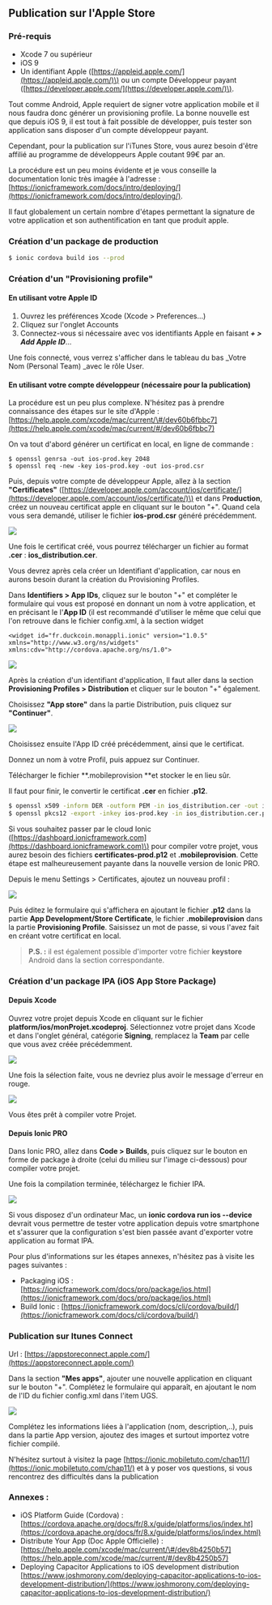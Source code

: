 ## Publication sur l'Apple Store

### Pré-requis

* Xcode 7 ou supérieur
* iOS 9
* Un identifiant Apple \([https://appleid.apple.com/](https://appleid.apple.com/)\) ou un compte Développeur payant \([https://developer.apple.com/](https://developer.apple.com/)\).

Tout comme Android, Apple requiert de signer votre application mobile et il nous faudra donc générer un provisioning profile. La bonne nouvelle est que depuis iOS 9, il est tout à fait possible de développer, puis tester son application sans disposer d'un compte développeur payant.

Cependant, pour la publication sur l'iTunes Store, vous aurez besoin d'être affilié au programme de développeurs Apple coutant 99€ par an.

La procédure est un peu moins évidente et je vous conseille la documentation Ionic très imagée à l'adresse : [https://ionicframework.com/docs/intro/deploying/](https://ionicframework.com/docs/intro/deploying/).

Il faut globalement un certain nombre d'étapes permettant la signature de votre application et son authentification en tant que produit apple.

### Création d'un package de production

```bash
$ ionic cordova build ios --prod
```

### Création d'un "Provisioning profile"

#### En utilisant votre Apple ID

1. Ouvrez les préférences Xcode \(Xcode &gt; Preferences…\)
2. Cliquez sur l'onglet Accounts
3. Connectez-vous si nécessaire avec vos identifiants Apple en faisant _**+ &gt; Add Apple ID**_…

Une fois connecté, vous verrez s'afficher dans le tableau du bas \_Votre Nom \(Personal Team\) \_avec le rôle User.

#### En utilisant votre compte développeur \(nécessaire pour la publication\)

La procédure est un peu plus complexe. N'hésitez pas à prendre connaissance des étapes sur le site d'Apple : [https://help.apple.com/xcode/mac/current/\#/dev60b6fbbc7](https://help.apple.com/xcode/mac/current/#/dev60b6fbbc7)

On va tout d'abord générer un certificat en local, en ligne de commande :

```
$ openssl genrsa -out ios-prod.key 2048
$ openssl req -new -key ios-prod.key -out ios-prod.csr
```

Puis, depuis votre compte de développeur Apple, allez à la section **"Certificates"** \([https://developer.apple.com/account/ios/certificate/](https://developer.apple.com/account/ios/certificate/)\) et dans P**roduction**, créez un nouveau certificat apple en cliquant sur le bouton "+". Quand cela vous sera demandé, utiliser le fichier **ios-prod.csr** généré précédemment.

![](/assets/apple_certificat_1.png)

Une fois le certificat créé, vous pourrez télécharger un fichier au format **.cer** : **ios\_distribution.cer**.

Vous devrez après cela créer un Identifiant d'application, car nous en aurons besoin durant la création du Provisioning Profiles.

Dans **Identifiers &gt; App IDs**, cliquez sur le bouton "+" et compléter le formulaire qui vous est proposé en donnant un nom à votre application, et en précisant le l'**App ID** \(il est recommandé d'utiliser le même que celui que l'on retrouve dans le fichier config.xml, à la section widget

```
<widget id="fr.duckcoin.monappli.ionic" version="1.0.5" xmlns="http://www.w3.org/ns/widgets" xmlns:cdv="http://cordova.apache.org/ns/1.0">
```

![](/assets/identifier_1.png)

Après la création d'un identifiant d'application, Il faut aller dans la section **Provisioning Profiles &gt; Distribution** et cliquer sur le bouton "+" également.

Choisissez **"App store"** dans la partie Distribution, puis cliquez sur **"Continuer"**.

![](/assets/provisionning_1.png)

Choisissez ensuite l'App ID créé précédemment, ainsi que le certificat.

Donnez un nom à votre Profil, puis appuez sur Continuer.

Télécharger le fichier **.mobileprovision **et stocker le en lieu sûr.

Il faut pour finir, le convertir le certificat **.cer** en fichier **.p12**.

```bash
$ openssl x509 -inform DER -outform PEM -in ios_distribution.cer -out ios_distribution.cer.pem
$ openssl pkcs12 -export -inkey ios-prod.key -in ios_distribution.cer.pem -out certificates-prod.p12
```

Si vous souhaitez passer par le cloud Ionic \([https://dashboard.ionicframework.com](https://dashboard.ionicframework.com)\) pour compiler votre projet, vous aurez besoin des fichiers **certificates-prod.p12** et **.mobileprovision**. Cette étape est malheureusement payante dans la nouvelle version de Ionic PRO.

Depuis le menu Settings &gt; Certificates, ajoutez un nouveau profil :

![](/assets/ionic_cloud_certs.png)

Puis éditez le formulaire qui s'affichera en ajoutant le fichier **.p12** dans la partie **App Development/Store Certificate**, le fichier **.mobileprovision** dans la partie **Provisioning Profile**. Saisissez un mot de passe, si vous l'avez fait en créant votre certificat en local.

> **P.S. :** il est également possible d'importer votre fichier **keystore** Android dans la section correspondante.

### Création d'un package IPA \(iOS App Store Package\)

#### Depuis Xcode

Ouvrez votre projet depuis Xcode en cliquant sur le fichier **platform/ios/monProjet.xcodeproj**. Sélectionnez votre projet dans Xcode et dans l'onglet général, catégorie **Signing**, remplacez la **Team** par celle que vous avez créée précédemment.

![](/assets/ionic_profile_prov_1.png)

Une fois la sélection faite, vous ne devriez plus avoir le message d'erreur en rouge. 

![](/assets/ionic_profile_prov_2.png)

Vous êtes prêt à compiler votre Projet.

#### Depuis Ionic PRO

Dans Ionic PRO, allez dans **Code &gt; Builds**, puis cliquez sur le bouton en forme de package à droite \(celui du milieu sur l'image ci-dessous\) pour compiler votre projet.

Une fois la compilation terminée, téléchargez le fichier IPA.

![](/assets/ionic_build.png)

Si vous disposez d'un ordinateur Mac, un **ionic cordova run ios --device** devrait vous permettre de tester votre application depuis votre smartphone et s'assurer que la configuration s'est bien passée avant d'exporter votre application au format IPA.

Pour plus d'informations sur les étapes annexes, n'hésitez pas à visite les pages suivantes :

* Packaging iOS : [https://ionicframework.com/docs/pro/package/ios.html](https://ionicframework.com/docs/pro/package/ios.html)
* Build Ionic : [https://ionicframework.com/docs/cli/cordova/build/](https://ionicframework.com/docs/cli/cordova/build/)

### Publication sur Itunes Connect

Url : [https://appstoreconnect.apple.com/](https://appstoreconnect.apple.com/)

Dans la section **"Mes apps"**, ajouter une nouvelle application en cliquant sur le bouton "+". Complétez le formulaire qui apparaît, en ajoutant le nom de l'ID du fichier config.xml dans l'item UGS.

![](/assets/itunes_connect_1.png)

Complétez les informations liées à l'application \(nom, description,..\), puis dans la partie App version, ajoutez des images et surtout importez votre fichier compilé.

N'hésitez surtout à visitez la page [https://ionic.mobiletuto.com/chap11/](https://ionic.mobiletuto.com/chap11/) et à y poser vos questions, si vous rencontrez des difficultés dans la publication

### Annexes :

* iOS Platform Guide \(Cordova\) : [https://cordova.apache.org/docs/fr/8.x/guide/platforms/ios/index.ht](https://cordova.apache.org/docs/fr/8.x/guide/platforms/ios/index.html)
* Distribute Your App \(Doc Apple Officielle\) : [https://help.apple.com/xcode/mac/current/\#/dev8b4250b57](https://help.apple.com/xcode/mac/current/#/dev8b4250b57)
* Deploying Capacitor Applications to iOS development distribution [https://www.joshmorony.com/deploying-capacitor-applications-to-ios-development-distribution/](https://www.joshmorony.com/deploying-capacitor-applications-to-ios-development-distribution/)



